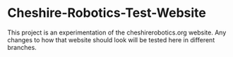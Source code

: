 # Cheshire-Robotics-Test-Website
This project is an experimentation of the cheshirerobotics.org website. Any changes to how that website should look will be tested here in different branches.